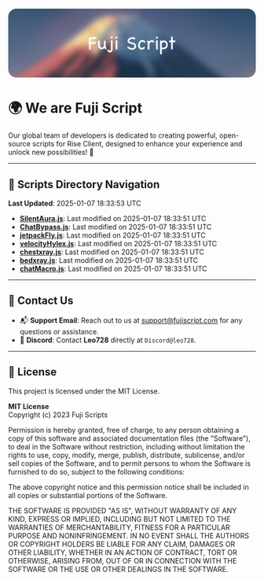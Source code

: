 ![Banner](.github/b.webp)

# 🌍 **We are Fuji Script**

Our global team of developers is dedicated to creating powerful, open-source scripts for Rise Client, designed to enhance your experience and unlock new possibilities! 🌟

---
<!-- SCRIPTS_NAVIGATION_START -->
## 📂 **Scripts Directory Navigation**

**Last Updated**: 2025-01-07 18:33:53 UTC

- **[SilentAura.js](scripts/SilentAura.js)**: Last modified on 2025-01-07 18:33:51 UTC
- **[ChatBypass.js](scripts/ChatBypass.js)**: Last modified on 2025-01-07 18:33:51 UTC
- **[jetpackFly.js](scripts/jetpackFly.js)**: Last modified on 2025-01-07 18:33:51 UTC
- **[velocityHylex.js](scripts/velocityHylex.js)**: Last modified on 2025-01-07 18:33:51 UTC
- **[chestxray.js](scripts/chestxray.js)**: Last modified on 2025-01-07 18:33:51 UTC
- **[bedxray.js](scripts/bedxray.js)**: Last modified on 2025-01-07 18:33:51 UTC
- **[chatMacro.js](scripts/chatMacro.js)**: Last modified on 2025-01-07 18:33:51 UTC

<!-- SCRIPTS_NAVIGATION_END -->

---

## 💬 **Contact Us**  
- 📬 **Support Email**: Reach out to us at [support@fujiscript.com](mailto:support@fujiscript.com) for any questions or assistance.  
- 💬 **Discord**: Contact **Leo728** directly at `Discord@leo728`.

---

## 📜 **License**

This project is licensed under the MIT License.  

**MIT License**  
Copyright (c) 2023 Fuji Scripts  

Permission is hereby granted, free of charge, to any person obtaining a copy of this software and associated documentation files (the "Software"), to deal in the Software without restriction, including without limitation the rights to use, copy, modify, merge, publish, distribute, sublicense, and/or sell copies of the Software, and to permit persons to whom the Software is furnished to do so, subject to the following conditions:  

The above copyright notice and this permission notice shall be included in all copies or substantial portions of the Software.  

THE SOFTWARE IS PROVIDED "AS IS", WITHOUT WARRANTY OF ANY KIND, EXPRESS OR IMPLIED, INCLUDING BUT NOT LIMITED TO THE WARRANTIES OF MERCHANTABILITY, FITNESS FOR A PARTICULAR PURPOSE AND NONINFRINGEMENT. IN NO EVENT SHALL THE AUTHORS OR COPYRIGHT HOLDERS BE LIABLE FOR ANY CLAIM, DAMAGES OR OTHER LIABILITY, WHETHER IN AN ACTION OF CONTRACT, TORT OR OTHERWISE, ARISING FROM, OUT OF OR IN CONNECTION WITH THE SOFTWARE OR THE USE OR OTHER DEALINGS IN THE SOFTWARE.  
